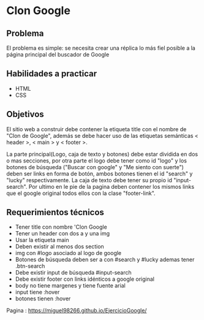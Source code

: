 # Clon Google

## Problema

El problema es simple: se necesita crear una réplica lo más fiel posible a la página principal del buscador de Google

## Habilidades a practicar
- HTML
- CSS
## Objetivos
El sitio web a construir debe contener la etiqueta title con el nombre  de "Clon de Google", además  se debe hacer uso de las etiquetas semánticas < header >, < main > y < footer >. 

La parte  principal(Logo, caja de texto y botones)  debe estar dividida en dos o mas secciones, por otra parte el logo debe tener como id "logo" y los botones de búsqueda ("Buscar con google"  y "Me siento con suerte") deben  ser links en forma de botón, ambos botones tienen el id "search" y "lucky" respectivamente. La caja de texto  debe tener su propio id "input-search". Por ultimo en le pie de la pagina deben contener los mismos links que el google original todos ellos con la clase "footer-link".

## Requerimientos técnicos
- Tener title con nombre 'Clon Google
- Tener un header con dos a y una img
- Usar la etiqueta main
- Deben existir al menos dos section
- img con #logo asociado al logo de google
- Botones de búsqueda deben ser a con #search y #lucky ademas tener .btn-search
- Debe existir input de búsqueda #input-search
- Debe existir footer con links idénticos a google original
- body no tiene margenes y tiene fuente arial
- input tiene :hover
- botones tienen :hover

Pagina : https://miguel98266.github.io/EjercicioGoogle/
